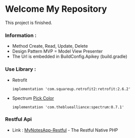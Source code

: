 # Welcome My Repository 
This project is finished.

### Information :
- Method Create, Read, Update, Delete
- Design Pattern MVP = Model View Presenter
- The Url is embedded in BuildConfig.Apikey (build.gradle)

### Use Library :
- Retrofit

  ```
  implementation 'com.squareup.retrofit2:retrofit:2.6.2'
  ```
  
- Spectrum [Pick Color](https://github.com/the-blue-alliance/spectrum)

  ```
  implementation 'com.thebluealliance:spectrum:0.7.1'
  ```
### Restful Api
- Link : [MyNotesApp-Restful](http://www.google.com) - The Restful Native PHP

